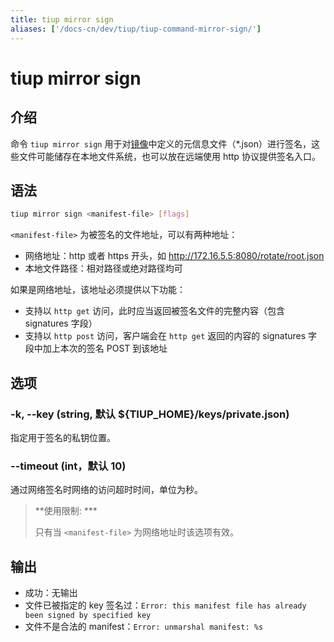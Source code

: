 ```yaml
---
title: tiup mirror sign
aliases: ['/docs-cn/dev/tiup/tiup-command-mirror-sign/']
---
```


# tiup mirror sign

## 介绍

命令 `tiup mirror sign` 用于对[镜像](/tiup/tiup-mirror-reference.md)中定义的元信息文件（*.json）进行签名，这些文件可能储存在本地文件系统，也可以放在远端使用 http 协议提供签名入口。


## 语法

```sh
tiup mirror sign <manifest-file> [flags]
```

`<manifest-file>` 为被签名的文件地址，可以有两种地址：

- 网络地址：http 或者 https 开头，如 http://172.16.5.5:8080/rotate/root.json
- 本地文件路径：相对路径或绝对路径均可

如果是网络地址，该地址必须提供以下功能：

- 支持以 `http get` 访问，此时应当返回被签名文件的完整内容（包含 signatures 字段）
- 支持以 `http post` 访问，客户端会在 `http get` 返回的内容的 signatures 字段中加上本次的签名 POST 到该地址

## 选项

### -k, --key (string, 默认 ${TIUP_HOME}/keys/private.json)

指定用于签名的私钥位置。

### --timeout (int，默认 10)

通过网络签名时网络的访问超时时间，单位为秒。

> **使用限制: ***
>
> 只有当 `<manifest-file>` 为网络地址时该选项有效。

## 输出

- 成功：无输出
- 文件已被指定的 key 签名过：`Error: this manifest file has already been signed by specified key`
- 文件不是合法的 manifest：`Error: unmarshal manifest: %s`